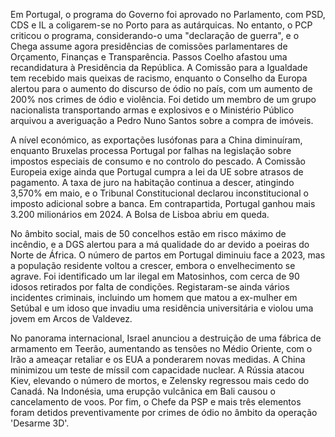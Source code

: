 Em Portugal, o programa do Governo foi aprovado no Parlamento, com PSD, CDS e IL a coligarem-se no Porto para as autárquicas. No entanto, o PCP criticou o programa, considerando-o uma "declaração de guerra", e o Chega assume agora presidências de comissões parlamentares de Orçamento, Finanças e Transparência. Passos Coelho afastou uma recandidatura à Presidência da República. A Comissão para a Igualdade tem recebido mais queixas de racismo, enquanto o Conselho da Europa alertou para o aumento do discurso de ódio no país, com um aumento de 200% nos crimes de ódio e violência. Foi detido um membro de um grupo nacionalista transportando armas e explosivos e o Ministério Público arquivou a averiguação a Pedro Nuno Santos sobre a compra de imóveis.

A nível económico, as exportações lusófonas para a China diminuíram, enquanto Bruxelas processa Portugal por falhas na legislação sobre impostos especiais de consumo e no controlo do pescado. A Comissão Europeia exige ainda que Portugal cumpra a lei da UE sobre atrasos de pagamento. A taxa de juro na habitação continua a descer, atingindo 3,570% em maio, e o Tribunal Constitucional declarou inconstitucional o imposto adicional sobre a banca. Em contrapartida, Portugal ganhou mais 3.200 milionários em 2024. A Bolsa de Lisboa abriu em queda.

No âmbito social, mais de 50 concelhos estão em risco máximo de incêndio, e a DGS alertou para a má qualidade do ar devido a poeiras do Norte de África. O número de partos em Portugal diminuiu face a 2023, mas a população residente voltou a crescer, embora o envelhecimento se agrave. Foi identificado um lar ilegal em Matosinhos, com cerca de 90 idosos retirados por falta de condições. Registaram-se ainda vários incidentes criminais, incluindo um homem que matou a ex-mulher em Setúbal e um idoso que invadiu uma residência universitária e violou uma jovem em Arcos de Valdevez.

No panorama internacional, Israel anunciou a destruição de uma fábrica de armamento em Teerão, aumentando as tensões no Médio Oriente, com o Irão a ameaçar retaliar e os EUA a ponderarem novas medidas. A China minimizou um teste de míssil com capacidade nuclear. A Rússia atacou Kiev, elevando o número de mortos, e Zelensky regressou mais cedo do Canadá. Na Indonésia, uma erupção vulcânica em Bali causou o cancelamento de voos. Por fim, o Chefe da PSP e mais três elementos foram detidos preventivamente por crimes de ódio no âmbito da operação 'Desarme 3D'.